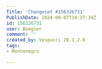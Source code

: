 ```yaml
---
Title: 'Changeset #156326731'
PublishDate: 2024-09-07T19:37:34Z
id: 156326731
user: Boogier
comment: ''
created_by: Vespucci 20.1.2.0
tags:
- Montenegro

---
```

